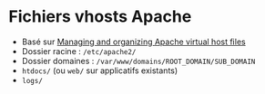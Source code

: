 # Fichiers vhosts Apache

 - Basé sur [Managing and organizing Apache virtual host files](http://ryansechrest.com/2014/03/managing-organizing-apache-virtual-host-files/)
 - Dossier racine : `/etc/apache2/`
 - Dossier domaines : `/var/www/domains/ROOT_DOMAIN/SUB_DOMAIN`
  - `htdocs/` (ou `web/` sur applicatifs existants)
  - `logs/`

